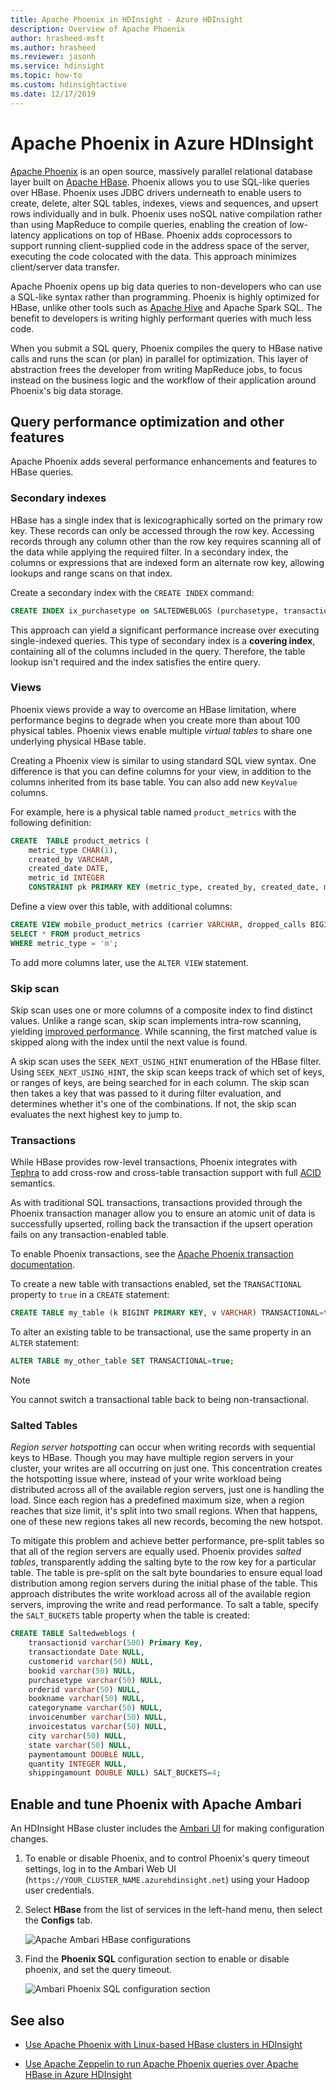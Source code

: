 ```yaml
---
title: Apache Phoenix in HDInsight - Azure HDInsight 
description: Overview of Apache Phoenix
author: hrasheed-msft
ms.author: hrasheed
ms.reviewer: jasonh
ms.service: hdinsight
ms.topic: how-to
ms.custom: hdinsightactive
ms.date: 12/17/2019
---
```


# Apache Phoenix in Azure HDInsight

[Apache Phoenix](https://phoenix.apache.org/) is an open source, massively parallel relational database layer built on [Apache HBase](hbase/apache-hbase-overview.md). Phoenix allows you to use SQL-like queries over HBase. Phoenix uses JDBC drivers underneath to enable users to create, delete, alter SQL tables, indexes, views and sequences, and upsert rows individually and in bulk. Phoenix uses noSQL native compilation rather than using MapReduce to compile queries, enabling the creation of low-latency applications on top of HBase. Phoenix adds coprocessors to support running client-supplied code in the address space of the server, executing the code colocated with the data. This approach minimizes client/server data transfer.

Apache Phoenix opens up big data queries to non-developers who can use a SQL-like syntax rather than programming. Phoenix is highly optimized for HBase, unlike other tools such as [Apache Hive](hadoop/hdinsight-use-hive.md) and Apache Spark SQL. The benefit to developers is writing highly performant queries with much less code.

When you submit a SQL query, Phoenix compiles the query to HBase native calls and runs the scan (or plan) in parallel for optimization. This layer of abstraction frees the developer from writing MapReduce jobs,  to focus instead on the business logic and the workflow of their application around Phoenix's big data storage.

## Query performance optimization and other features

Apache Phoenix adds several performance enhancements and  features to  HBase queries.

### Secondary indexes

HBase has a single index that is lexicographically sorted on the primary row key. These records can only be accessed through the row key. Accessing records through any column other than the row key requires scanning all of the data while applying the required filter. In a secondary index, the columns or expressions that are indexed form an alternate row key, allowing lookups and range scans on that index.

Create a secondary index with the `CREATE INDEX` command:

```sql
CREATE INDEX ix_purchasetype on SALTEDWEBLOGS (purchasetype, transactiondate) INCLUDE (bookname, quantity);
```

This approach can yield a significant performance increase over executing single-indexed queries. This type of secondary index is a **covering index**,  containing all of the columns included in the query. Therefore, the table lookup isn't required and the index satisfies the entire query.

### Views

Phoenix views provide a  way to overcome an  HBase limitation, where performance begins to degrade when you create more than about 100 physical tables. Phoenix views enable multiple *virtual tables* to share one underlying physical HBase table.

Creating a Phoenix view is  similar to using standard SQL view syntax. One difference is that you can define columns for your view, in addition to the columns inherited from its base table. You can also  add new `KeyValue` columns.

For example, here is a physical table named `product_metrics` with the following definition:

```sql
CREATE  TABLE product_metrics (
    metric_type CHAR(1),
    created_by VARCHAR,
    created_date DATE,
    metric_id INTEGER
    CONSTRAINT pk PRIMARY KEY (metric_type, created_by, created_date, metric_id));
```

Define a view over this table, with additional columns:

```sql
CREATE VIEW mobile_product_metrics (carrier VARCHAR, dropped_calls BIGINT) AS
SELECT * FROM product_metrics
WHERE metric_type = 'm';
```

To add more columns later,  use the `ALTER VIEW` statement.

### Skip scan

Skip scan uses one or more columns of a composite index to find distinct values. Unlike a range scan, skip scan implements intra-row scanning, yielding [improved performance](https://phoenix.apache.org/performance.html#Skip-Scan). While scanning, the first matched value is skipped along with the index until the next value is found.

A skip scan uses the `SEEK_NEXT_USING_HINT` enumeration of the HBase filter. Using `SEEK_NEXT_USING_HINT`, the skip scan keeps track of which set of keys, or ranges of keys, are being searched for in each column. The skip scan then takes a key that was passed to it during filter evaluation, and determines whether it's one of the combinations. If not, the skip scan evaluates the next highest key to jump to.

### Transactions

While HBase provides row-level transactions, Phoenix integrates with [Tephra](https://tephra.io/) to add cross-row and cross-table transaction support with full [ACID](https://en.wikipedia.org/wiki/ACID) semantics.

As with traditional SQL transactions, transactions provided through the Phoenix transaction manager allow you to ensure an atomic unit of data is successfully upserted, rolling back the transaction if the upsert operation fails on any transaction-enabled table.

To enable Phoenix transactions, see the [Apache Phoenix transaction documentation](https://phoenix.apache.org/transactions.html).

To create a new table with transactions enabled, set the `TRANSACTIONAL` property to `true` in a `CREATE` statement:

```sql
CREATE TABLE my_table (k BIGINT PRIMARY KEY, v VARCHAR) TRANSACTIONAL=true;
```

To alter an existing table to be transactional, use the same property in an `ALTER` statement:

```sql
ALTER TABLE my_other_table SET TRANSACTIONAL=true;
```

> [!NOTE]  
> You cannot switch a transactional table back to being non-transactional.

### Salted Tables

*Region server hotspotting* can occur  when writing records with sequential keys to HBase. Though you may have multiple region servers in your cluster, your writes are all occurring on just one. This concentration creates the hotspotting issue where, instead of your write workload being distributed across all of the available region servers, just one is handling the load. Since each region has a predefined maximum size, when a region reaches that size limit, it's split into two small regions. When that happens, one of these new regions takes all new records, becoming the new hotspot.

To mitigate this problem and achieve better performance,  pre-split tables so  that all of the region servers are equally used. Phoenix provides *salted tables*,  transparently adding the salting byte to the row key for a particular table. The table is pre-split on the salt byte boundaries to ensure equal load distribution among region servers during the initial phase of the table. This approach distributes the write workload across all of the available region servers, improving the write and read performance. To salt a table,  specify the `SALT_BUCKETS` table property when the table is created:

```sql
CREATE TABLE Saltedweblogs (
    transactionid varchar(500) Primary Key,
    transactiondate Date NULL,
    customerid varchar(50) NULL,
    bookid varchar(50) NULL,
    purchasetype varchar(50) NULL,
    orderid varchar(50) NULL,
    bookname varchar(50) NULL,
    categoryname varchar(50) NULL,
    invoicenumber varchar(50) NULL,
    invoicestatus varchar(50) NULL,
    city varchar(50) NULL,
    state varchar(50) NULL,
    paymentamount DOUBLE NULL,
    quantity INTEGER NULL,
    shippingamount DOUBLE NULL) SALT_BUCKETS=4;
```

## Enable and tune Phoenix with Apache Ambari

An HDInsight HBase cluster includes the [Ambari UI](hdinsight-hadoop-manage-ambari.md) for making configuration changes.

1. To enable or disable Phoenix, and to control Phoenix's query timeout settings, log in to the Ambari Web UI (`https://YOUR_CLUSTER_NAME.azurehdinsight.net`) using your Hadoop user credentials.

2. Select **HBase** from the list of services in the left-hand menu, then select the **Configs** tab.

    ![Apache Ambari HBase configurations](./media/hdinsight-phoenix-in-hdinsight/ambari-hbase-config1.png)

3. Find the **Phoenix SQL** configuration section to enable or disable phoenix, and set the query timeout.

    ![Ambari Phoenix SQL configuration section](./media/hdinsight-phoenix-in-hdinsight/apache-ambari-phoenix.png)

## See also

* [Use Apache Phoenix with Linux-based HBase clusters in HDInsight](hbase/apache-hbase-query-with-phoenix.md)

* [Use Apache Zeppelin to run Apache Phoenix queries over Apache HBase in Azure HDInsight](./hbase/apache-hbase-phoenix-zeppelin.md)
